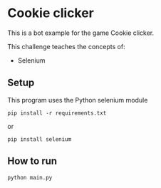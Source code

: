 # Cookie clicker

This is a bot example for the game Cookie clicker.


This challenge teaches the concepts of:

 - Selenium

## Setup

This program uses the Python selenium module

```
pip install -r requirements.txt
```
or

```
pip install selenium
```
## How to run

```
python main.py
```